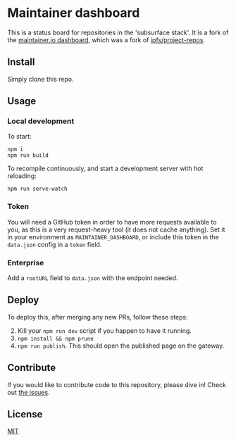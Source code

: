 # Maintainer dashboard

This is a status board for repositories in the 'subsurface stack'. It is a fork of the [maintainer.io dashboard](https://github.com/mntnr/dashboard), which was a fork of [ipfs/project-repos](https://github.com/ipfs/project-repos).


## Install

Simply clone this repo.


## Usage

### Local development

To start:

    npm i
    npm run build

To recompile continuously, and start a development server with hot reloading:

    npm run serve-watch

### Token

You will need a GitHub token in order to have more requests available to you, as this is a very request-heavy tool (it does not cache anything). Set it in your environment as `MAINTAINER_DASHBOARD`, or include this token in the `data.json` config in a `token` field.

### Enterprise

Add a `rootURL` field to `data.json` with the endpoint needed.


## Deploy

To deploy this, after merging any new PRs, follow these steps:

2. Kill your `npm run dev` script if you happen to have it running.
3. `npm install && npm prune`
4. `npm run publish`. This should open the published page on the gateway.


## Contribute

If you would like to contribute code to this repository, please dive in! Check out [the issues](//github.com/kwinkunks/dashboard/issues).


## License

[MIT](LICENSE)

